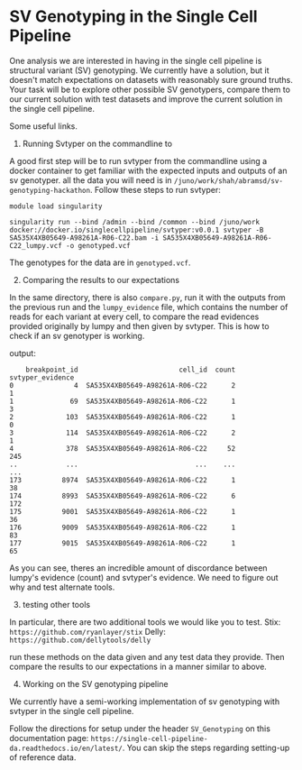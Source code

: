 # SV Genotyping in the Single Cell Pipeline
One analysis we are interested in having in the single cell pipeline is structural variant (SV) genotyping. We currently have a solution, but it doesn't match expectations on datasets with reasonably sure ground truths. Your task will be to explore other possible SV genotypers, compare them to our current solution with test datasets and improve the current solution in the single cell pipeline.

Some useful links.

1. Running Svtyper on the commandline to 

A good first step will be to run svtyper from the commandline using a docker container to get familiar with the expected inputs and outputs of an sv genotyper. 
all the data you will need is in `/juno/work/shah/abramsd/sv-genotyping-hackathon`.
Follow these steps to run svtyper:
```buildoutcfg
module load singularity

singularity run --bind /admin --bind /common --bind /juno/work  docker://docker.io/singlecellpipeline/svtyper:v0.0.1 svtyper -B SA535X4XB05649-A98261A-R06-C22.bam -i SA535X4XB05649-A98261A-R06-C22_lumpy.vcf -o genotyped.vcf
```
The genotypes for the data are in `genotyped.vcf`. 

2. Comparing the results to our expectations

In the same directory, there is also `compare.py`, run it with the outputs from the previous run and the `lumpy_evidence` file, which contains the number of reads for each variant at every cell, to compare the read evidences provided originally by lumpy and then given by svtyper. This is how to check if an sv genotyper is working.

output:
```buildoutcfg
    breakpoint_id                         cell_id  count  svtyper_evidence
0               4  SA535X4XB05649-A98261A-R06-C22      2                 1
1              69  SA535X4XB05649-A98261A-R06-C22      1                 3
2             103  SA535X4XB05649-A98261A-R06-C22      1                 0
3             114  SA535X4XB05649-A98261A-R06-C22      2                 1
4             378  SA535X4XB05649-A98261A-R06-C22     52               245
..            ...                             ...    ...               ...
173          8974  SA535X4XB05649-A98261A-R06-C22      1                38
174          8993  SA535X4XB05649-A98261A-R06-C22      6               172
175          9001  SA535X4XB05649-A98261A-R06-C22      1                36
176          9009  SA535X4XB05649-A98261A-R06-C22      1                83
177          9015  SA535X4XB05649-A98261A-R06-C22      1                65
```
As you can see, theres an incredible amount of discordance between lumpy's evidence (count) and svtyper's evidence. We need to figure out why and test alternate tools.

3. testing other tools

In particular, there are two additional tools we would like you to test.
Stix: `https://github.com/ryanlayer/stix`
Delly: `https://github.com/dellytools/delly`

run these methods on the data given and any test data they provide. Then compare the results to our expectations in a manner similar to above.


4. Working on the SV genotyping pipeline

We currently have a semi-working implementation of sv genotyping with svtyper in the single cell pipeline.

Follow the directions for setup under the header `SV_Genotyping` on this documentation page: 
`https://single-cell-pipeline-da.readthedocs.io/en/latest/`. You can skip the steps regarding setting-up of reference data. 

